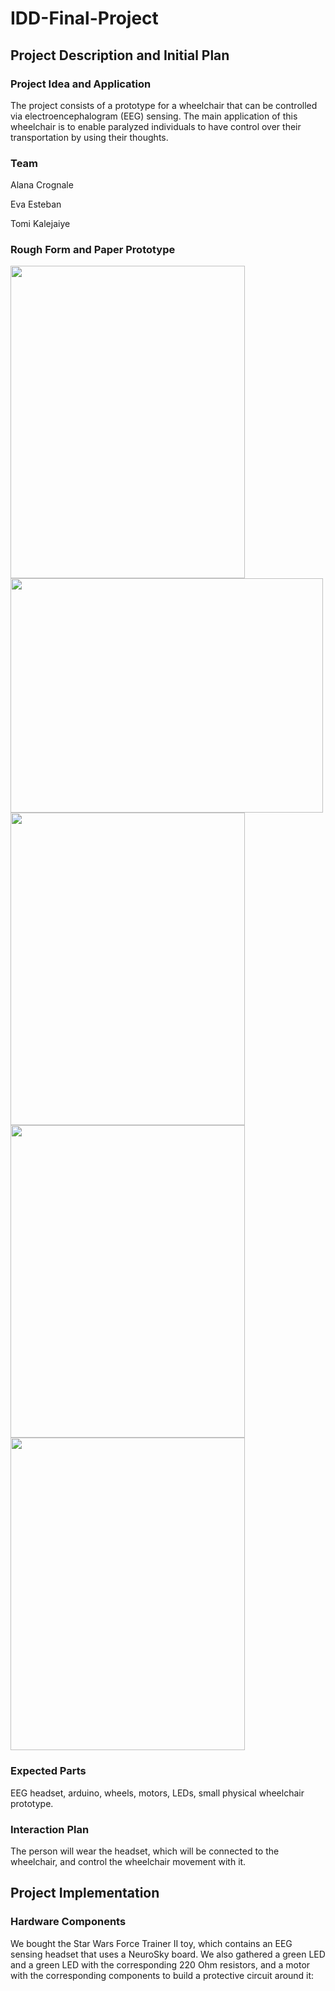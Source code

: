 # IDD-Final-Project

## Project Description and Initial Plan

### Project Idea and Application

The project consists of a prototype for a wheelchair that can be controlled via electroencephalogram (EEG) sensing. The main application of this wheelchair is to enable paralyzed individuals to have control over their transportation by using their thoughts.

### Team

Alana Crognale

Eva Esteban

Tomi Kalejaiye

### Rough Form and Paper Prototype

<img align="center" width="375" height="500" src="https://github.com/evaesteban/IDD-Final-Project/blob/master/IMG_0893.jpeg">
<img align="center" width="500" height="375" src="https://github.com/evaesteban/IDD-Final-Project/blob/master/IMG_0894.jpeg">
<img align="center" width="375" height="500" src="https://github.com/evaesteban/IDD-Final-Project/blob/master/IMG_0895.jpeg">
<img align="center" width="375" height="500" src="https://github.com/evaesteban/IDD-Final-Project/blob/master/IMG_0896.jpeg">
<img align="center" width="375" height="500" src="https://github.com/evaesteban/IDD-Final-Project/blob/master/IMG_0902.jpeg">

### Expected Parts

EEG headset, arduino, wheels, motors, LEDs, small physical wheelchair prototype.

### Interaction Plan

The person will wear the headset, which will be connected to the wheelchair, and control the wheelchair movement with it.

## Project Implementation 

### Hardware Components

We bought the Star Wars Force Trainer II toy, which contains an EEG sensing headset that uses a NeuroSky board. We also gathered a green LED and a green LED with the corresponding 220 Ohm resistors, and a motor with the corresponding components to build a protective circuit around it: 
